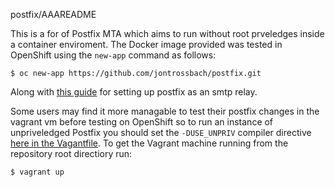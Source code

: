 postfix/AAAREADME

This is a for of Postfix MTA which aims to run without root prveledges inside a container enviroment. The Docker image provided was tested in OpenShift using the `new-app` command as follows:

```$ oc new-app https://github.com/jontrossbach/postfix.git```

Along with [this guide](https://devops.ionos.com/tutorials/configure-a-postfix-relay-through-gmail-on-centos-7/) for setting up postfix as an smtp relay.

Some users may find it more managable to test their postfix changes in the vagrant vm before testing on OpenShift so to run an instance of unpriveledged Postfix you should set the `-DUSE_UNPRIV` compiler directive [here in the Vagantfile](https://github.com/jontrossbach/postfix/blob/master/Vagrantfile#L70). To get the Vagrant machine running from the repository root directiory run:

```$ vagrant up```
